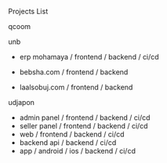 Projects List

qcoom

<!-- 1. qcoom.com / frontend -->
<!-- 2. qfood.com.bd / frontend -->
<!-- 3. admin.qcoom.com / fontend -->
<!-- 4. piickmeexpress.com / frontend -->
<!-- 5. admin.piickmeexpress.com / frontend -->
<!-- 6. lendenlive.com / frontend / ci/cd -->
<!-- 7. qfood merchant / frontend / ci/cd -->
<!-- 8. piickmeexpress merchant / frontend / ci/cd -->

unb

<!-- - unb.com.bd / frontend / backend api / ci/cd -->
<!-- - dhakacourier.com / frontend / backend -->
<!-- - wordie.unb.com.bd / frontend / backend / ci/cd -->

- erp mohamaya / frontend / backend / ci/cd
  <!-- - smef / frontend / backend / android / ios -->
  <!-- - bvideo / frontend / backend -->

- bebsha.com / frontend / backend
- laalsobuj.com / frontend / backend

udjapon

- admin panel / frontend / backend / ci/cd
- seller panel / frontend / backend / ci/cd
- web / frontend / backend / ci/cd
- backend api / backend / ci/cd
- app / android / ios / backend / ci/cd

<!-- - peace time - android -->
<!-- - guess the word - android -->

<!-- - mui admin dashboard - frontend -->
<!-- 
{
  "images": ["images/wordle.webp"],
  "title": "Wordie: Word Guess Game",
  "short_description": "Wordie a word guessing game.",
  "technologies": ["Tailwind", "React JS", "TypeScript"],
  "live_url": "https://wordie.unb.com.bd",
  "type": "frontend"
}, -->
